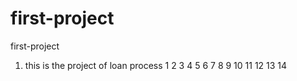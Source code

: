 # first-project

first-project

1. this is the project of loan process
   1
   2
   3
   4
   5
   6
   7
   8
   9
   10
   11
   12
   13
   14
